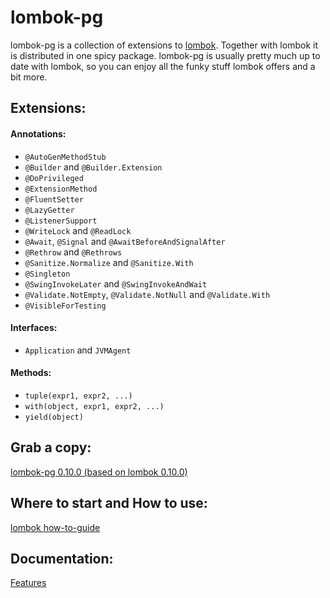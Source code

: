 # lombok-pg

lombok-pg is a collection of extensions to [lombok](https://github.com/rzwitserloot/lombok). Together with lombok it is distributed in one spicy package. lombok-pg is usually pretty much up to date with lombok, so you can enjoy all the funky stuff lombok offers and a bit more.

## Extensions:

#### Annotations:

- `@AutoGenMethodStub`
- `@Builder` and `@Builder.Extension`
- `@DoPrivileged`
- `@ExtensionMethod`
- `@FluentSetter`
- `@LazyGetter`
- `@ListenerSupport`
- `@WriteLock` and `@ReadLock`
- `@Await`, `@Signal` and `@AwaitBeforeAndSignalAfter`
- `@Rethrow` and `@Rethrows`
- `@Sanitize.Normalize` and `@Sanitize.With`
- `@Singleton`
- `@SwingInvokeLater` and `@SwingInvokeAndWait`
- `@Validate.NotEmpty`, `@Validate.NotNull` and `@Validate.With`
- `@VisibleForTesting`

#### Interfaces:

- `Application` and `JVMAgent`

#### Methods:

- `tuple(expr1, expr2, ...)`
- `with(object, expr1, expr2, ...)`
- `yield(object)`

## Grab a copy:
[lombok-pg 0.10.0 (based on lombok 0.10.0)](http://cloud.github.com/downloads/peichhorn/lombok-pg/lombok-pg-0.10.0.jar)

## Where to start and How to use:
[lombok how-to-guide](http://projectlombok.org/features/index.html)

## Documentation:
[Features](http://peichhorn.github.com/lombok-pg/)